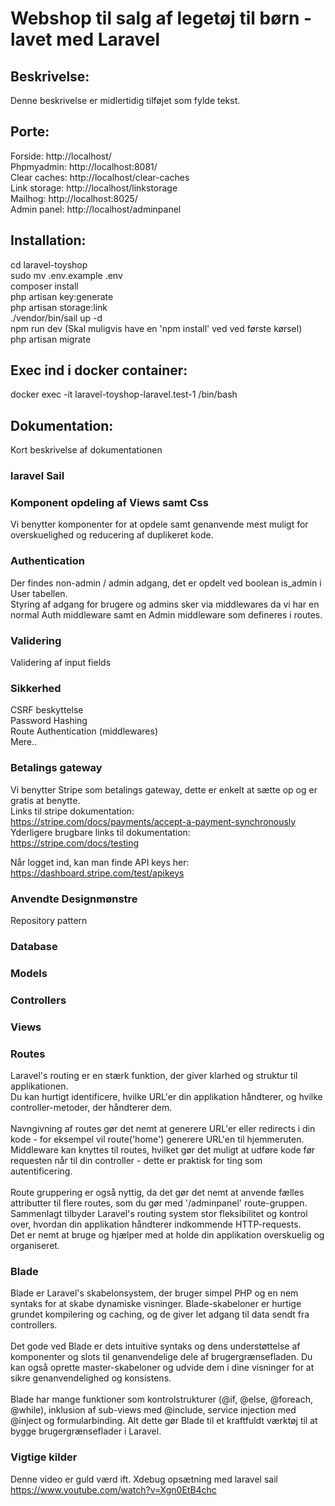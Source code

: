 # Webshop til salg af legetøj til børn - lavet med Laravel

## Beskrivelse:
Denne beskrivelse er midlertidig tilføjet som fylde tekst.

## Porte:
Forside: http://localhost/ <br />
Phpmyadmin: http://localhost:8081/ <br />
Clear caches: http://localhost/clear-caches <br />
Link storage: http://localhost/linkstorage <br />
Mailhog: http://localhost:8025/ <br />
Admin panel: http://localhost/adminpanel

## Installation:
cd laravel-toyshop <br />
sudo mv .env.example .env <br />
composer install <br />
php artisan key:generate <br />
php artisan storage:link <br />
./vendor/bin/sail up -d <br />
npm run dev (Skal muligvis have en 'npm install' ved ved første kørsel) <br />
php artisan migrate

## Exec ind i docker container:
docker exec -it laravel-toyshop-laravel.test-1 /bin/bash

## Dokumentation:
Kort beskrivelse af dokumentationen

### laravel Sail

### Komponent opdeling af Views samt Css
Vi benytter komponenter for at opdele samt genanvende mest muligt for overskuelighed og reducering af duplikeret kode.

### Authentication
Der findes non-admin / admin adgang, det er opdelt ved boolean is_admin i User tabellen.<br />
Styring af adgang for brugere og admins sker via middlewares da vi har en normal Auth middleware samt en Admin middleware som defineres i routes.

### Validering
Validering af input fields

### Sikkerhed
CSRF beskyttelse<br />
Password Hashing<br />
Route Authentication (middlewares) <br />
Mere..

### Betalings gateway
Vi benytter Stripe som betalings gateway, dette er enkelt at sætte op og er gratis at benytte.<br />
Links til stripe dokumentation: <br />
https://stripe.com/docs/payments/accept-a-payment-synchronously <br />
Yderligere brugbare links til dokumentation: <br />
https://stripe.com/docs/testing <br />


Når logget ind, kan man finde API keys her: <br />
https://dashboard.stripe.com/test/apikeys

### Anvendte Designmønstre
Repository pattern <br />

### Database

### Models

### Controllers

### Views

### Routes

Laravel's routing er en stærk funktion, der giver klarhed og struktur til applikationen. <br />
Du kan hurtigt identificere, hvilke URL'er din applikation håndterer, og hvilke controller-metoder, der håndterer dem. <br /><br />
Navngivning af routes gør det nemt at generere URL'er eller redirects i din kode - for eksempel vil route('home') generere URL'en til hjemmeruten. <br/> 
Middleware kan knyttes til routes, hvilket gør det muligt at udføre kode før requesten når til din controller - dette er praktisk for ting som autentificering. <br /><br />
Route gruppering er også nyttig, da det gør det nemt at anvende fælles attributter til flere routes, som du gør med '/adminpanel' route-gruppen. <br />
Sammenlagt tilbyder Laravel's routing system stor fleksibilitet og kontrol over, hvordan din applikation håndterer indkommende HTTP-requests. <br />
Det er nemt at bruge og hjælper med at holde din applikation overskuelig og organiseret.

### Blade
Blade er Laravel's skabelonsystem, der bruger simpel PHP og en nem syntaks for at skabe dynamiske visninger. Blade-skabeloner er hurtige grundet kompilering og caching, og de giver let adgang til data sendt fra controllers. <br /><br />
Det gode ved Blade er dets intuitive syntaks og dens understøttelse af komponenter og slots til genanvendelige dele af brugergrænsefladen. Du kan også oprette master-skabeloner og udvide dem i dine visninger for at sikre genanvendelighed og konsistens. <br /><br />
Blade har mange funktioner som kontrolstrukturer (@if, @else, @foreach, @while), inklusion af sub-views med @include, service injection med @inject og formularbinding. Alt dette gør Blade til et kraftfuldt værktøj til at bygge brugergrænseflader i Laravel.

### Vigtige kilder
Denne video er guld værd ift. Xdebug opsætning med laravel sail<br />
https://www.youtube.com/watch?v=Xgn0EtB4chc
